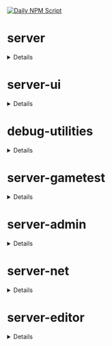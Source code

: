 [![Daily NPM Script](https://github.com/WavePlayz/minecraft-npms-auto/actions/workflows/fetch.yml/badge.svg)](https://github.com/WavePlayz/minecraft-npms-auto/actions/workflows/fetch.yml)
# server
<details>

stable
```
2.1.0
```

beta
```
2.2.0-beta.1.21.102-stable
```

preview
```
2.2.0-rc.1.21.110-preview.25
```

preview beta
```
2.3.0-beta.1.21.110-preview.25
```
</details>

# server-ui
<details>

stable
```
2.0.0
```

beta
```
2.1.0-beta.1.21.102-stable
```

preview
```
2.0.0-rc.1.21.100-preview.20
```

preview beta
```
2.1.0-beta.1.21.110-preview.25
```
</details>

# debug-utilities
<details>

stable
```
null
```

beta
```
1.0.0-beta.1.21.102-stable
```

preview
```
null
```

preview beta
```
1.0.0-beta.1.21.110-preview.25
```
</details>

# server-gametest
<details>

stable
```
0.1.0
```

beta
```
1.0.0-beta.1.21.102-stable
```

preview
```
0.1.0-rc.1.21.40-preview.20
```

preview beta
```
1.0.0-beta.1.21.110-preview.25
```
</details>

# server-admin
<details>

stable
```
1.0.0-beta.release.1.19.50
```

beta
```
1.0.0-beta.1.21.102-stable
```

preview
```
null
```

preview beta
```
1.0.0-beta.1.21.110-preview.25
```
</details>

# server-net
<details>

stable
```
1.0.0-beta.release.1.19.50
```

beta
```
1.0.0-beta.1.21.102-stable
```

preview
```
null
```

preview beta
```
1.0.0-beta.1.21.110-preview.25
```
</details>

# server-editor
<details>

stable
```
null
```

beta
```
0.1.0-beta.1.21.102-stable
```

preview
```
null
```

preview beta
```
0.1.0-beta.1.21.110-preview.25
```
</details>

